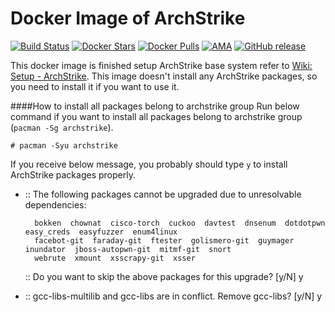 # Docker Image of ArchStrike
[![Build Status](https://travis-ci.org/trileg/archstrike.svg?branch=master)](https://travis-ci.org/trileg/archstrike)
[![Docker Stars](https://img.shields.io/docker/stars/trileg/archstrike.svg?maxAge=2592000)](https://hub.docker.com/r/trileg/archstrike/)
[![Docker Pulls](https://img.shields.io/docker/pulls/trileg/archstrike.svg?maxAge=2592000)](https://hub.docker.com/r/trileg/archstrike/)
[![AMA](https://img.shields.io/badge/ask%20me-anything-0e7fc0.svg)](https://github.com/trileg/ama)
[![GitHub release](https://img.shields.io/github/release/trileg/archstrike.svg?maxAge=2592000)](https://github.com/trileg/archstrike/releases/latest)

This docker image is finished setup ArchStrike base system refer to [Wiki: Setup - ArchStrike](https://archstrike.org/wiki/setup).
This image doesn't install any ArchStrike packages, so you need to install it if you want to use it.

####How to install all packages belong to archstrike group
Run below command if you want to install all packages belong to archstrike group (`pacman -Sg archstrike`).

```
# pacman -Syu archstrike
```

If you receive below message, you probably should type `y` to install ArchStrike packages properly.
- :: The following packages cannot be upgraded due to unresolvable dependencies:

        bokken  chownat  cisco-torch  cuckoo  davtest  dnsenum  dotdotpwn  easy_creds  easyfuzzer  enum4linux
        facebot-git  faraday-git  ftester  golismero-git  guymager  inundator  jboss-autopwn-git  mitmf-git  snort
        webrute  xmount  xsscrapy-git  xsser

  :: Do you want to skip the above packages for this upgrade? [y/N] y

- :: gcc-libs-multilib and gcc-libs are in conflict. Remove gcc-libs? [y/N] y
